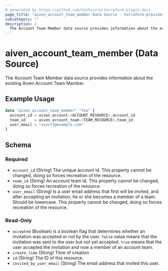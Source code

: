 ```yaml
---
# generated by https://github.com/hashicorp/terraform-plugin-docs
page_title: "aiven_account_team_member Data Source - terraform-provider-aiven"
subcategory: ""
description: |-
  The Account Team Member data source provides information about the existing Aiven Account Team Member.
---
```


# aiven_account_team_member (Data Source)

The Account Team Member data source provides information about the existing Aiven Account Team Member.

## Example Usage

```terraform
data "aiven_account_team_member" "foo" {
  account_id = aiven_account.<ACCOUNT_RESOURCE>.account_id
  team_id    = aiven_account_team.<TEAM_RESOURCE>.team_id
  user_email = "user+1@example.com"
}
```

<!-- schema generated by tfplugindocs -->
## Schema

### Required

- `account_id` (String) The unique account id. This property cannot be changed, doing so forces recreation of the resource.
- `team_id` (String) An account team id. This property cannot be changed, doing so forces recreation of the resource.
- `user_email` (String) Is a user email address that first will be invited, and after accepting an invitation, he or she becomes a member of a team. Should be lowercase. This property cannot be changed, doing so forces recreation of the resource.

### Read-Only

- `accepted` (Boolean) is a boolean flag that determines whether an invitation was accepted or not by the user. `false` value means that the invitation was sent to the user but not yet accepted. `true` means that the user accepted the invitation and now a member of an account team.
- `create_time` (String) Time of creation
- `id` (String) The ID of this resource.
- `invited_by_user_email` (String) The email address that invited this user.
